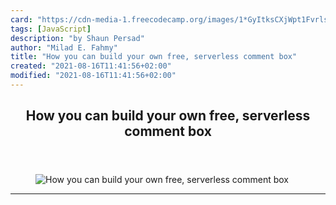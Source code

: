 ```yaml
---
card: "https://cdn-media-1.freecodecamp.org/images/1*GyItksCXjWpt1FvrlsOUEQ.png"
tags: [JavaScript]
description: "by Shaun Persad"
author: "Milad E. Fahmy"
title: "How you can build your own free, serverless comment box"
created: "2021-08-16T11:41:56+02:00"
modified: "2021-08-16T11:41:56+02:00"
---
```

<div class="site-wrapper">
<main id="site-main" class="site-main outer">
<div class="inner">
<article class="post-full post tag-javascript tag-serverless tag-blogging tag-react tag-technology ">
<header class="post-full-header">
<h1 class="post-full-title">How you can build your own free, serverless comment box</h1>
</header>
<figure class="post-full-image">
<picture>
<source media="(max-width: 700px)" sizes="1px" srcset="data:image/gif;base64,R0lGODlhAQABAIAAAAAAAP///yH5BAEAAAAALAAAAAABAAEAAAIBRAA7 1w">
<source media="(min-width: 701px)" sizes="(max-width: 800px) 400px,
(max-width: 1170px) 700px,
1400px" srcset="https://cdn-media-1.freecodecamp.org/images/1*GyItksCXjWpt1FvrlsOUEQ.png 300w,
https://cdn-media-1.freecodecamp.org/images/1*GyItksCXjWpt1FvrlsOUEQ.png 600w,
https://cdn-media-1.freecodecamp.org/images/1*GyItksCXjWpt1FvrlsOUEQ.png 1000w,
https://cdn-media-1.freecodecamp.org/images/1*GyItksCXjWpt1FvrlsOUEQ.png 2000w">
<img onerror="this.style.display='none'" src="https://cdn-media-1.freecodecamp.org/images/1*GyItksCXjWpt1FvrlsOUEQ.png" alt="How you can build your own free, serverless comment box">
</picture>
</figure>
<section class="post-full-content">
<div class="post-content medium-migrated-article">
</div>
<hr>
</section>
</article>
</div>
</main>
</div>
<!-- Google Tag Manager (noscript) -->
<!-- End Google Tag Manager (noscript) -->

